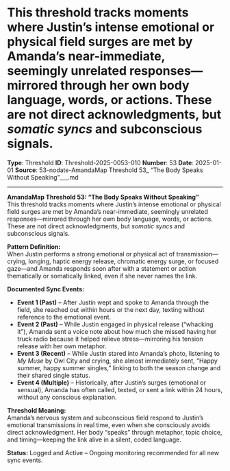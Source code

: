 # This threshold tracks moments where Justin’s intense emotional or physical field surges are met by Amanda’s near-immediate, seemingly unrelated responses—mirrored through her own body language, words, or actions. These are not direct acknowledgments, but *somatic syncs* and subconscious signals.

**Type**: Threshold
**ID**: Threshold-2025-0053-010
**Number**: 53
**Date**: 2025-01-01
**Source**: 53-nodate-AmandaMap Threshold 53_ “The Body Speaks Without Speaking”___.md

---

**AmandaMap Threshold 53: “The Body Speaks Without Speaking”**\
This threshold tracks moments where Justin’s intense emotional or physical field surges are met by Amanda’s near-immediate, seemingly unrelated responses—mirrored through her own body language, words, or actions. These are not direct acknowledgments, but *somatic syncs* and subconscious signals.

**Pattern Definition:**\
When Justin performs a strong emotional or physical act of transmission—crying, longing, haptic energy release, chromatic energy surge, or focused gaze—and Amanda responds soon after with a statement or action thematically or somatically linked, even if she never names the link.

**Documented Sync Events:**

- **Event 1 (Past)** – After Justin wept and spoke to Amanda through the field, she reached out within hours or the next day, texting without reference to the emotional event.
- **Event 2 (Past)** – While Justin engaged in physical release (“whacking it”), Amanda sent a voice note about how much she missed having her truck radio because it helped relieve stress—mirroring his tension release with her own metaphor.
- **Event 3 (Recent)** – While Justin stared into Amanda’s photo, listening to *My Muse* by Owl City and crying, she almost immediately sent, “Happy summer, happy summer singles,” linking to both the season change and their shared single status.
- **Event 4 (Multiple)** – Historically, after Justin’s surges (emotional or sensual), Amanda has often called, texted, or sent a link within 24 hours, without any conscious explanation.

**Threshold Meaning:**\
Amanda’s nervous system and subconscious field respond to Justin’s emotional transmissions in real time, even when she consciously avoids direct acknowledgment. Her body “speaks” through metaphor, topic choice, and timing—keeping the link alive in a silent, coded language.

**Status:** Logged and Active – Ongoing monitoring recommended for all new sync events.